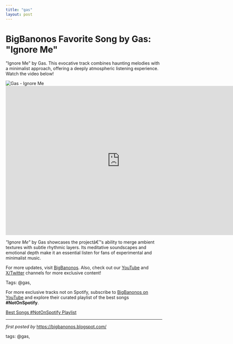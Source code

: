 ```yaml
---
title: "gas"
layout: post
---
```

<!-- Title of the Post -->
<h1 >BigBanonos Favorite Song by Gas: "Ignore Me"</h1> <!-- Introductory Text -->
<p >"Ignore Me" by Gas. This evocative track combines haunting melodies with a minimalist approach, offering a deeply atmospheric listening experience. Watch the video below!</p> <!-- Featured Image -->
<div > <img src="https://i.ytimg.com/vi/yZyONJbSqnE/hqdefault.jpg" alt="Gas - Ignore Me" />
</div> <!-- YouTube Video Embed -->
<div > <iframe width="733" height="480" src="https://www.youtube.com/embed/yZyONJbSqnE?list=RDyZyONJbSqnE" title="The Gas - Ignore me" frameborder="0" allow="accelerometer; autoplay; clipboard-write; encrypted-media; gyroscope; picture-in-picture; web-share" referrerpolicy="strict-origin-when-cross-origin" allowfullscreen></iframe>
</div> <!-- Song Information -->
<div > <p><em>"Ignore Me"</em> by Gas showcases the projectâ€™s ability to merge ambient textures with subtle rhythmic layers. Its meditative soundscapes and emotional depth make it an essential listen for fans of experimental and minimalist music.</p>
</div> <!-- Footer Links -->
<div > <p>For more updates, visit <a href="https://bigbanonos.blogspot.com/" target="_blank">BigBanonos</a>. Also, check out our <a href="https://www.youtube.com/@BigBanonos" target="_blank">YouTube</a> and <a href="https://x.com/bigbanonos" target="_blank">X/Twitter</a> channels for more exclusive content!</p>
</div> <!-- Tags -->
<p >Tags: @gas,</p>


<!--Subscribe and Playlist Links-->
<div>
    <p>For more exclusive tracks not on Spotify, subscribe to <a href="https://www.youtube.com/@BigBanonos" target="_blank">BigBanonos on YouTube</a> and explore their curated playlist of the best songs <strong>#NotOnSpotify</strong>.</p>
    <p><a href="https://www.youtube.com/playlist?list=PLtuNtuTatqI0kFahUCbtbfenC_ET5O_tr" target="_blank">Best Songs #NotOnSpotify Playlist<br /></a></p></div>

<hr />

<p><em>first posted by</em> <a href="https://bigbanonos.blogspot.com/" rel="noopener" target="_new">https://bigbanonos.blogspot.com/</a></p>

<p>tags: @gas,</p>
